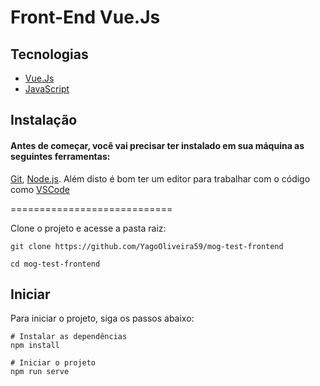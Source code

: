 # Front-End Vue.Js


## Tecnologias

* [Vue.Js](https://vuejs.org/)
* [JavaScript](https://developer.mozilla.org/pt-BR/docs/Web/JavaScript)

## Instalação

#### Antes de começar, você vai precisar ter instalado em sua máquina as seguintes ferramentas:

[Git](https://git-scm.com), [Node.js](https://nodejs.org/en/). Além disto é bom ter um editor para trabalhar com o código como [VSCode](https://code.visualstudio.com/)

============================

Clone o projeto e acesse a pasta raiz:
```
git clone https://github.com/YagoOliveira59/mog-test-frontend

cd mog-test-frontend
```

## Iniciar

Para iniciar o projeto, siga os passos abaixo:
```
# Instalar as dependências
npm install

# Iniciar o projeto
npm run serve
```
